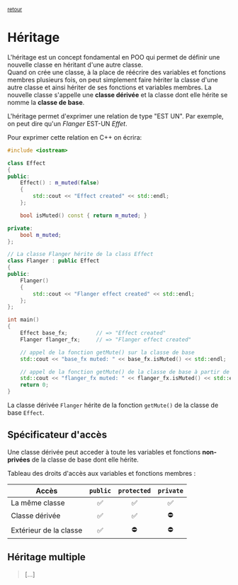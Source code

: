 <p><sup><a href="readme.md">retour</a></sup></p>

# Héritage

L'héritage est un concept fondamental en POO qui permet de définir une nouvelle classe en héritant d'une autre classe.    
Quand on crée une classe, à la place de réécrire des variables et fonctions membres plusieurs fois, on peut simplement faire hériter la classe d'une autre classe et ainsi hériter de ses fonctions et variables membres. La nouvelle classe s'appelle une **classe dérivée** et la classe dont elle hérite se nomme la **classe de base**.

L'héritage permet d'exprimer une relation de type "EST UN". Par exemple, on peut dire qu'un *Flanger* EST-UN *Effet*.

Pour exprimer cette relation en C++ on écrira:

```cpp
#include <iostream>

class Effect
{
public:
    Effect() : m_muted(false)
    {
        std::cout << "Effect created" << std::endl;
    };

    bool isMuted() const { return m_muted; }

private:
    bool m_muted;
};

// La classe Flanger hérite de la class Effect
class Flanger : public Effect
{
public:
    Flanger()
    {
        std::cout << "Flanger effect created" << std::endl;
    };
};

int main()
{
    Effect base_fx;         // => "Effect created"
    Flanger flanger_fx;     // => "Flanger effect created"

    // appel de la fonction getMute() sur la classe de base
    std::cout << "base_fx muted: " << base_fx.isMuted() << std::endl;

    // appel de la fonction getMute() de la classe de base à partir de la classe dérivée
    std::cout << "flanger_fx muted: " << flanger_fx.isMuted() << std::endl;
    return 0;
}
```

La classe dérivée `Flanger` hérite de la fonction `getMute()` de la classe de base `Effect`.

## Spécificateur d'accès

Une classe dérivée peut acceder à toute les variables et fonctions **non-privées** de la classe de base dont elle hérite.

Tableau des droits d'accès aux variables et fonctions membres :

| Accès                  |      `public`      |     `protected`    |      `private`     |
|------------------------|:------------------:|:------------------:|:------------------:|
| La même classe         | :white_check_mark: | :white_check_mark: | :white_check_mark: |
| Classe dérivée         | :white_check_mark: | :white_check_mark: |     :no_entry:     |
| Extérieur de la classe | :white_check_mark: |     :no_entry:     |     :no_entry:     |

## Héritage multiple

> [...]
